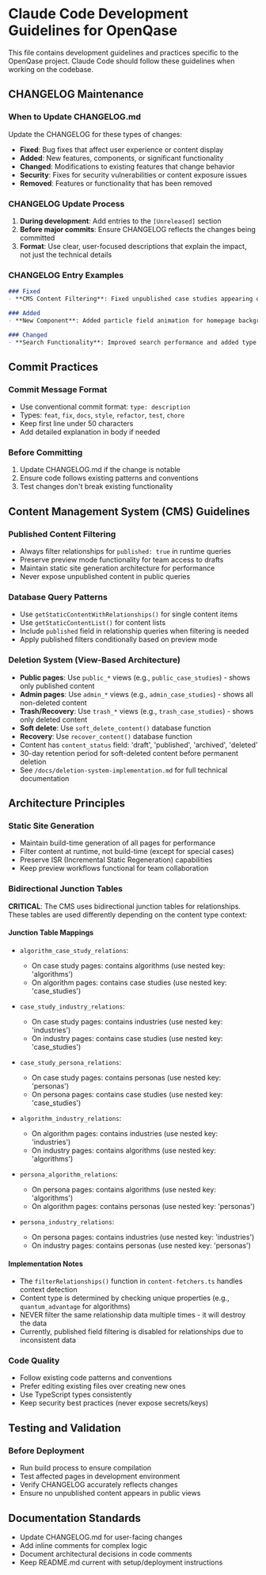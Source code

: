 # Claude Code Development Guidelines for OpenQase

This file contains development guidelines and practices specific to the OpenQase project. Claude Code should follow these guidelines when working on the codebase.

## CHANGELOG Maintenance

### When to Update CHANGELOG.md
Update the CHANGELOG for these types of changes:
- **Fixed**: Bug fixes that affect user experience or content display
- **Added**: New features, components, or significant functionality
- **Changed**: Modifications to existing features that change behavior
- **Security**: Fixes for security vulnerabilities or content exposure issues
- **Removed**: Features or functionality that has been removed

### CHANGELOG Update Process
1. **During development**: Add entries to the `[Unreleased]` section
2. **Before major commits**: Ensure CHANGELOG reflects the changes being committed
3. **Format**: Use clear, user-focused descriptions that explain the impact, not just the technical details

### CHANGELOG Entry Examples
```markdown
### Fixed
- **CMS Content Filtering**: Fixed unpublished case studies appearing on public pages

### Added  
- **New Component**: Added particle field animation for homepage background

### Changed
- **Search Functionality**: Improved search performance and added type filtering
```

## Commit Practices

### Commit Message Format
- Use conventional commit format: `type: description`
- Types: `feat`, `fix`, `docs`, `style`, `refactor`, `test`, `chore`
- Keep first line under 50 characters
- Add detailed explanation in body if needed

### Before Committing
1. Update CHANGELOG.md if the change is notable
2. Ensure code follows existing patterns and conventions
3. Test changes don't break existing functionality

## Content Management System (CMS) Guidelines

### Published Content Filtering
- Always filter relationships for `published: true` in runtime queries
- Preserve preview mode functionality for team access to drafts
- Maintain static site generation architecture for performance
- Never expose unpublished content in public queries

### Database Query Patterns
- Use `getStaticContentWithRelationships()` for single content items
- Use `getStaticContentList()` for content lists
- Include `published` field in relationship queries when filtering is needed
- Apply published filters conditionally based on preview mode

### Deletion System (View-Based Architecture)
- **Public pages**: Use `public_*` views (e.g., `public_case_studies`) - shows only published content
- **Admin pages**: Use `admin_*` views (e.g., `admin_case_studies`) - shows all non-deleted content
- **Trash/Recovery**: Use `trash_*` views (e.g., `trash_case_studies`) - shows only deleted content
- **Soft delete**: Use `soft_delete_content()` database function
- **Recovery**: Use `recover_content()` database function
- Content has `content_status` field: 'draft', 'published', 'archived', 'deleted'
- 30-day retention period for soft-deleted content before permanent deletion
- See `/docs/deletion-system-implementation.md` for full technical documentation

## Architecture Principles

### Static Site Generation
- Maintain build-time generation of all pages for performance
- Filter content at runtime, not build-time (except for special cases)
- Preserve ISR (Incremental Static Regeneration) capabilities
- Keep preview workflows functional for team collaboration

### Bidirectional Junction Tables
**CRITICAL**: The CMS uses bidirectional junction tables for relationships. These tables are used differently depending on the content type context:

#### Junction Table Mappings
- `algorithm_case_study_relations`:
  - On case study pages: contains algorithms (use nested key: 'algorithms')
  - On algorithm pages: contains case studies (use nested key: 'case_studies')
  
- `case_study_industry_relations`:
  - On case study pages: contains industries (use nested key: 'industries')
  - On industry pages: contains case studies (use nested key: 'case_studies')
  
- `case_study_persona_relations`:
  - On case study pages: contains personas (use nested key: 'personas')
  - On persona pages: contains case studies (use nested key: 'case_studies')
  
- `algorithm_industry_relations`:
  - On algorithm pages: contains industries (use nested key: 'industries')
  - On industry pages: contains algorithms (use nested key: 'algorithms')
  
- `persona_algorithm_relations`:
  - On persona pages: contains algorithms (use nested key: 'algorithms')
  - On algorithm pages: contains personas (use nested key: 'personas')
  
- `persona_industry_relations`:
  - On persona pages: contains industries (use nested key: 'industries')
  - On industry pages: contains personas (use nested key: 'personas')

#### Implementation Notes
- The `filterRelationships()` function in `content-fetchers.ts` handles context detection
- Content type is determined by checking unique properties (e.g., `quantum_advantage` for algorithms)
- NEVER filter the same relationship data multiple times - it will destroy the data
- Currently, published field filtering is disabled for relationships due to inconsistent data

### Code Quality
- Follow existing code patterns and conventions
- Prefer editing existing files over creating new ones
- Use TypeScript types consistently
- Keep security best practices (never expose secrets/keys)

## Testing and Validation

### Before Deployment
- Run build process to ensure compilation
- Test affected pages in development environment
- Verify CHANGELOG accurately reflects changes
- Ensure no unpublished content appears in public views

## Documentation Standards

- Update CHANGELOG.md for user-facing changes
- Add inline comments for complex logic
- Document architectural decisions in code comments
- Keep README.md current with setup/deployment instructions